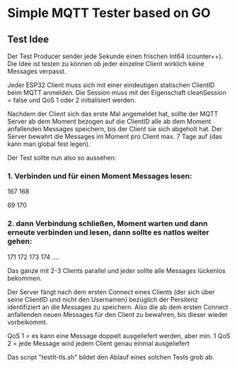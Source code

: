 # Simple MQTT Tester based on GO

## Test Idee
Der Test Producer sender jede Sekunde einen frischen Int64 (counter++). Die Idee ist testen zu können ob jeder einzelne Client wirklich keine Messages verpasst.

Jeder ESP32 Client muss sich mit einer eindeutigen statischen ClientID beim MQTT anmelden. Die Session muss mit der Eigenschaft cleanSession = false und QoS 1 oder 2 initialisiert werden. 

Nachdem der Client sich das erste Mal angemeldet hat, sollte der MQTT Server ab dem Moment bezogen auf die ClientID alle ab dem Moment anfallenden Messages speichern, bis der Client sie sich abgeholt hat. Der Server bewahrt die Messages im Moment pro Client max. 7 Tage auf (das kann man global fest legen). 

Der Test sollte nun also so aussehen:

### 1. Verbinden und für einen Moment Messages lesen:

167
168

69
170

### 2. dann Verbindung schließen, Moment warten und dann erneute verbinden und lesen, dann sollte es natlos weiter gehen:

171
172
173
174
....


Das ganze mit 2-3 Clients parallel und jeder sollte alle Messages lückenlos bekommen.

Der Server fängt nach dem ersten Connect eines Clients (der sich über seine ClientID und nicht den Usernamen) bezüglich der Persitenz identifiziert an die Messages zu speichern.
Also die ab dem ersten Connect anfallenden neuen Messages für den Client zu bewahren, bis dieser wieder vorbeikommt. 

QoS 1 = es kann eine Message doppelt ausgeliefert werden, aber min. 1
QoS 2 = jede Message wird jedem Client genau einmal ausgeliefert

Das script "testIt-tls.sh" bildet den Ablauf eines solchen Tests grob ab. 
